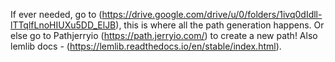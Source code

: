 If ever needed, go to (https://drive.google.com/drive/u/0/folders/1ivq0dIdll-lTTqlfLnoHIUXu5DD_ElJB), this is where all the path generation happens. Or else go to Pathjerryio (https://path.jerryio.com/) to create a new path! Also lemlib docs - (https://lemlib.readthedocs.io/en/stable/index.html). 
